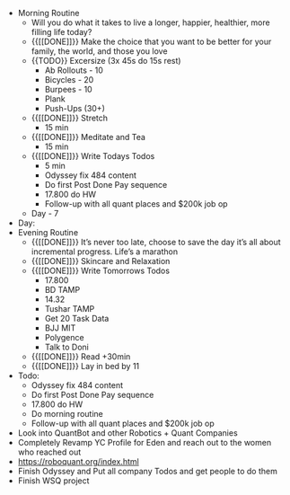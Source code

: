 - Morning Routine
    - Will you do what it takes to live a longer, happier, healthier, more filling life today?
    - {{[[DONE]]}} Make the choice that you want to be better for your family, the world, and those you love
    - {{TODO}} Excersize (3x 45s do 15s rest)
        - Ab Rollouts - 10
        - Bicycles  - 20
        - Burpees - 10
        - Plank 
        - Push-Ups (30+)
    - {{[[DONE]]}} Stretch
        - 15 min
    - {{[[DONE]]}} Meditate and Tea
        - 15 min
    - {{[[DONE]]}} Write Todays Todos
        - 5 min
        - Odyssey fix 484 content
        - Do first Post Done Pay sequence
        - 17.800 do HW
        - Follow-up with all quant places and $200k job op
    - Day - 7
- Day:
- Evening Routine
    - {{[[DONE]]}} It’s never too late, choose to save the day it’s all about incremental progress. Life’s a marathon
    - {{[[DONE]]}} Skincare and Relaxation
    - {{[[DONE]]}} Write Tomorrows Todos
        - 17.800
        - BD TAMP
        - 14.32
        - Tushar TAMP
        - Get 20 Task Data
        - BJJ MIT
        - Polygence
        - Talk to Doni
    - {{[[DONE]]}} Read +30min
    - {{[[DONE]]}} Lay in bed by 11
- Todo:
    - Odyssey fix 484 content
    - Do first Post Done Pay sequence
    - 17.800 do HW
    - Do morning routine
    - Follow-up with all quant places and $200k job op
- Look into QuantBot and other Robotics + Quant Companies
- Completely Revamp YC Profile for Eden and reach out to the women who reached out
- https://roboquant.org/index.html
- Finish Odyssey and Put all company Todos and get people to do them
- Finish WSQ project
